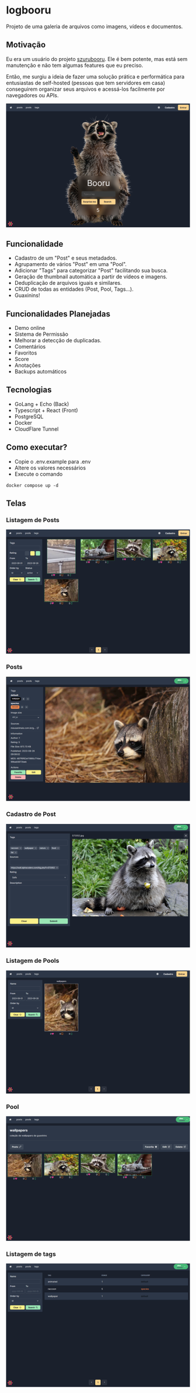 # logbooru

Projeto de uma galeria de arquivos como imagens, vídeos e documentos.

## Motivação
Eu era um usuário do projeto [szurubooru](https://github.com/rr-/szurubooru). Ele é bem potente, mas está sem manutenção e não tem algumas features que eu preciso. 

Então, me surgiu a ideia de fazer uma solução prática e performática para entusiastas de self-hosted (pessoas que tem servidores em casa) conseguirem organizar seus arquivos e acessá-los facilmente por navegadores ou APIs.



![Homepage](https://github.com/Alex-Jr/gobooru/blob/df69f959502be5e488d59844ef0ff34f5381cb80/screenshot/home.png?raw=true)


## Funcionalidade

- Cadastro de um "Post" e seus metadados.
- Agrupamento de vários "Post" em uma "Pool".
- Adicionar "Tags" para categorizar "Post" facilitando sua busca.
- Geração de thumbnail automática a partir de vídeos e imagens.
- Deduplicação de arquivos iguais e similares.
- CRUD de todas as entidades (Post, Pool, Tags...).
- Guaxinins!

## Funcionalidades Planejadas

- Demo online
- Sistema de Permissão
- Melhorar a detecção de duplicadas.
- Comentários
- Favoritos
- Score
- Anotações
- Backups automáticos

## Tecnologias
- GoLang + Echo (Back)
- Typescript + React (Front)
- PostgreSQL
- Docker 
- CloudFlare Tunnel

## Como executar?
- Copie o .env.example para .env
- Altere os valores necessários
- Execute o comando
```
docker compose up -d
```

## Telas

### Listagem de Posts
![PostList](https://github.com/Alex-Jr/gobooru/blob/df69f959502be5e488d59844ef0ff34f5381cb80/screenshot/post-list.png?raw=true)

### Posts
![Post](https://github.com/Alex-Jr/gobooru/blob/df69f959502be5e488d59844ef0ff34f5381cb80/screenshot/post.png?raw=true)


### Cadastro de Post
![Post](https://github.com/Alex-Jr/gobooru/blob/df69f959502be5e488d59844ef0ff34f5381cb80/screenshot/post-new.png?raw=true)

### Listagem de Pools
![PoolList](https://github.com/Alex-Jr/gobooru/blob/df69f959502be5e488d59844ef0ff34f5381cb80/screenshot/pool-list.png?raw=true)

### Pool
![Pool](https://github.com/Alex-Jr/gobooru/blob/df69f959502be5e488d59844ef0ff34f5381cb80/screenshot/pool.png?raw=true)


### Listagem de tags
![TagList](https://github.com/Alex-Jr/gobooru/blob/df69f959502be5e488d59844ef0ff34f5381cb80/screenshot/tag-list.png?raw=true)
